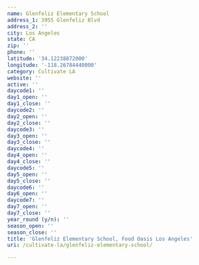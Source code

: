 ```yaml
---
name: Glenfeliz Elementary School
address_1: 3955 Glenfeliz Blvd
address_2: ''
city: Los Angeles
state: CA
zip: ''
phone: ''
latitude: '34.12238872000'
longitude: '-118.26784440000'
category: Cultivate LA
website: ''
active: ''
daycode1: ''
day1_open: ''
day1_close: ''
daycode2: ''
day2_open: ''
day2_close: ''
daycode3: ''
day3_open: ''
day3_close: ''
daycode4: ''
day4_open: ''
day4_close: ''
daycode5: ''
day5_open: ''
day5_close: ''
daycode6: ''
day6_open: ''
daycode7: ''
day7_open: ''
day7_close: ''
year_round (y/n): ''
season_open: ''
season_close: ''
title: 'Glenfeliz Elementary School, Food Oasis Los Angeles'
uri: /cultivate-la/glenfeliz-elementary-school/

---
```

